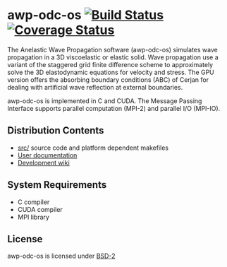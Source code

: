 # awp-odc-os [![Build Status](https://travis-ci.org/HPGeoC/awp-odc-os.svg?branch=develop)](https://travis-ci.org/HPGeoC/awp-odc-os) [![Coverage Status](https://coveralls.io/repos/github/HPGeoC/awp-odc-os/badge.svg?branch=develop)](https://coveralls.io/github/HPGeoC/awp-odc-os?branch=develop)
The Anelastic Wave Propagation software (awp-odc-os) simulates wave propagation
in a 3D viscoelastic or elastic solid. Wave propagation use a variant of the staggered
grid finite difference scheme to approximately solve the 3D elastodynamic
equations for velocity and stress. The GPU version offers the absorbing boundary conditions
(ABC) of Cerjan for dealing with artificial wave reflection at external boundaries.

awp-odc-os is implemented in C and CUDA.  The Message Passing Interface
supports parallel computation (MPI-2) and parallel I/O (MPI-IO).

## Distribution Contents
* [src/](src) source code and platform dependent makefiles
* [User documentation](http://hpgeoc.github.io/awp-odc-os/doc/)
* [Development wiki](https://github.com/HPGeoC/awp-odc-os/wiki)

## System Requirements
* C compiler
* CUDA compiler
* MPI library

## License
awp-odc-os is licensed under [BSD-2](LICENSE)
